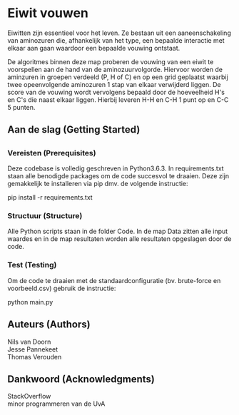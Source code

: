 # Eiwit vouwen
Eiwitten zijn essentieel voor het leven. Ze bestaan uit een aaneenschakeling van aminozuren die, afhankelijk van het type, een bepaalde interactie met elkaar aan gaan waardoor een bepaalde vouwing ontstaat.
<p>De algoritmes binnen deze map proberen de vouwing van een eiwit te voorspellen aan de hand van de aminozuurvolgorde. Hiervoor worden de aminzuren in groepen verdeeld (P, H of C) en op een grid geplaatst waarbij twee opeenvolgende aminozuren 1 stap van elkaar verwijderd liggen. De score van de vouwing wordt vervolgens bepaald door de hoeveelheid H's en C's die naast elkaar liggen. Hierbij leveren H-H en C-H 1 punt op en C-C 5 punten.

<h2>Aan de slag (Getting Started)<h2>
<h3>Vereisten (Prerequisites)</h3>
Deze codebase is volledig geschreven in Python3.6.3. In requirements.txt staan alle benodigde packages om de code succesvol te draaien. Deze zijn gemakkelijk te installeren via pip dmv. de volgende instructie:

<p>pip install -r requirements.txt

<h3>Structuur (Structure)</h3>
Alle Python scripts staan in de folder Code. In de map Data zitten alle input waardes en in de map resultaten worden alle resultaten opgeslagen door de code.

<h3>Test (Testing)</h3>
Om de code te draaien met de standaardconfiguratie (bv. brute-force en voorbeeld.csv) gebruik de instructie:</br>

python main.py

<h2>Auteurs (Authors)</h2>
Nils van Doorn</br>
Jesse Pannekeet</br>
Thomas Verouden

<h2>Dankwoord (Acknowledgments)</h2>
StackOverflow</br>
minor programmeren van de UvA

